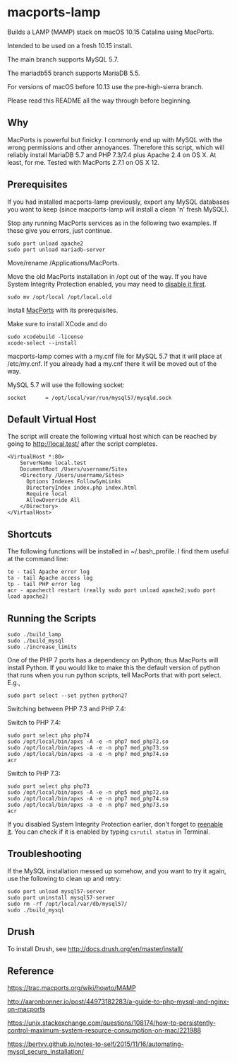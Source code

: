 macports-lamp
=============

Builds a LAMP (MAMP) stack on macOS 10.15 Catalina using MacPorts.

Intended to be used on a fresh 10.15 install. 

The main branch supports MySQL 5.7.

The mariadb55 branch supports MariaDB 5.5.

For versions of macOS before 10.13 use the pre-high-sierra branch.

Please read this README all the way through before beginning.

Why
---
MacPorts is powerful but finicky. I commonly end up with MySQL with
the wrong permissions and other annoyances. Therefore this script, which will
reliably install MariaDB 5.7 and PHP 7.3/7.4 plus Apache 2.4 on OS X. 
At least, for me. Tested with MacPorts 2.7.1 on OS X 12.

Prerequisites
-------------
If you had installed macports-lamp previously, export any MySQL databases you want to keep
(since macports-lamp will install a clean 'n' fresh MySQL).

Stop any running MacPorts services as in the following two examples. If 
these give you errors, just continue.

```
sudo port unload apache2
sudo port unload mariadb-server
```

Move/rename /Applications/MacPorts.

Move the old MacPorts installation in /opt out of the way. If you have System Integrity
Protection enabled, you may need to [disable it first](https://developer.apple.com/documentation/security/disabling_and_enabling_system_integrity_protection).

```
sudo mv /opt/local /opt/local.old
```

Install [MacPorts](http://www.macports.org/install.php) with its prerequisites.

Make sure to install XCode and do

```
sudo xcodebuild -license
xcode-select --install
```

macports-lamp comes with a my.cnf file for MySQL 5.7 that it will place at
/etc/my.cnf. If you already had a my.cnf there it will be moved out of the way.

MySQL 5.7 will use the following socket:

```
socket		= /opt/local/var/run/mysql57/mysqld.sock
```

Default Virtual Host
--------------------

The script will create the following virtual host which can be reached by
going to http://local.test/ after the script completes.

```
<VirtualHost *:80>
    ServerName local.test
    DocumentRoot /Users/username/Sites
    <Directory /Users/username/Sites>
      Options Indexes FollowSymLinks
      DirectoryIndex index.php index.html
      Require local
      AllowOverride All
    </Directory>
</VirtualHost>
```

Shortcuts
---------

The following functions will be installed in ~/.bash_profile. I find them useful
at the command line:

```
te - tail Apache error log
ta - tail Apache access log
tp - tail PHP error log
acr - apachectl restart (really sudo port unload apache2;sudo port load apache2)
```

Running the Scripts
-------------------

```
sudo ./build_lamp
sudo ./build_mysql
sudo ./increase_limits
```

One of the PHP 7 ports has a dependency on Python; thus MacPorts will install
Python. If you would like to make this the default version of python that
runs when you run python scripts, tell MacPorts that with port select. E.g.,

```
sudo port select --set python python27
```

Switching between PHP 7.3 and PHP 7.4:

Switch to PHP 7.4:
```
sudo port select php php74
sudo /opt/local/bin/apxs -A -e -n php7 mod_php72.so
sudo /opt/local/bin/apxs -A -e -n php7 mod_php73.so
sudo /opt/local/bin/apxs -a -e -n php7 mod_php74.so
acr
```

Switch to PHP 7.3:
```
sudo port select php php73
sudo /opt/local/bin/apxs -A -e -n php5 mod_php72.so
sudo /opt/local/bin/apxs -A -e -n php7 mod_php74.so
sudo /opt/local/bin/apxs -a -e -n php7 mod_php73.so
acr

```

If you disabled System Integrity Protection earlier, don't forget to [reenable it](https://developer.apple.com/documentation/security/disabling_and_enabling_system_integrity_protection). You can check if it is enabled by typing `csrutil status` in Terminal.

Troubleshooting
---------------

If the MySQL installation messed up somehow, and you want to try it again, use the 
following to clean up and retry:

```
sudo port unload mysql57-server
sudo port uninstall mysql57-server
sudo rm -rf /opt/local/var/db/mysql57/
sudo ./build_mysql 
```

Drush
-----

To install Drush, see http://docs.drush.org/en/master/install/

Reference
---------
https://trac.macports.org/wiki/howto/MAMP

http://aaronbonner.io/post/44973182283/a-guide-to-php-mysql-and-nginx-on-macports

https://unix.stackexchange.com/questions/108174/how-to-persistently-control-maximum-system-resource-consumption-on-mac/221988

https://bertvv.github.io/notes-to-self/2015/11/16/automating-mysql_secure_installation/
